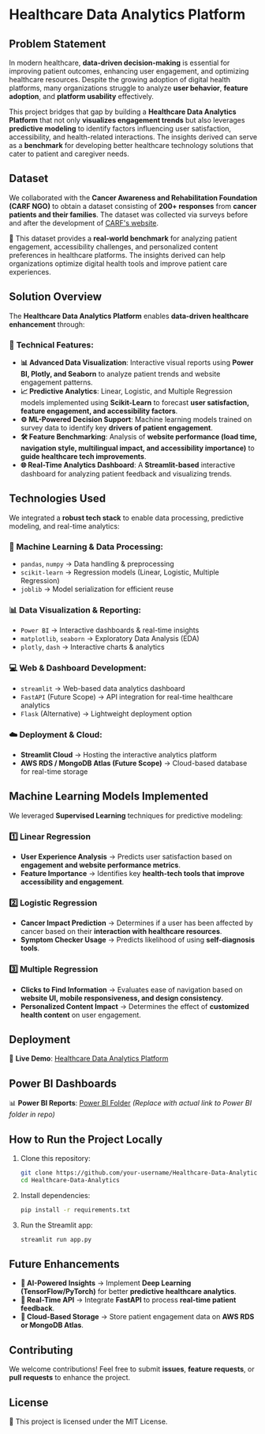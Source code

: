 # Healthcare Data Analytics Platform

## Problem Statement
In modern healthcare, **data-driven decision-making** is essential for improving patient outcomes, enhancing user engagement, and optimizing healthcare resources. Despite the growing adoption of digital health platforms, many organizations struggle to analyze **user behavior**, **feature adoption**, and **platform usability** effectively.

This project bridges that gap by building a **Healthcare Data Analytics Platform** that not only **visualizes engagement trends** but also leverages **predictive modeling** to identify factors influencing user satisfaction, accessibility, and health-related interactions. The insights derived can serve as a **benchmark** for developing better healthcare technology solutions that cater to patient and caregiver needs.

## Dataset
We collaborated with the **Cancer Awareness and Rehabilitation Foundation (CARF NGO)** to obtain a dataset consisting of **200+ responses** from **cancer patients and their families**. The dataset was collected via surveys before and after the development of [CARF's website](https://carfngo.org/).

📌 This dataset provides a **real-world benchmark** for analyzing patient engagement, accessibility challenges, and personalized content preferences in healthcare platforms. The insights derived can help organizations optimize digital health tools and improve patient care experiences.

## Solution Overview
The **Healthcare Data Analytics Platform** enables **data-driven healthcare enhancement** through:

### 🔹 **Technical Features:**
- **📊 Advanced Data Visualization**: Interactive visual reports using **Power BI, Plotly, and Seaborn** to analyze patient trends and website engagement patterns.
- **📈 Predictive Analytics**: Linear, Logistic, and Multiple Regression models implemented using **Scikit-Learn** to forecast **user satisfaction, feature engagement, and accessibility factors**.
- **⚙️ ML-Powered Decision Support**: Machine learning models trained on survey data to identify key **drivers of patient engagement**.
- **🛠 Feature Benchmarking**: Analysis of **website performance (load time, navigation style, multilingual impact, and accessibility importance)** to **guide healthcare tech improvements**.
- **🌐 Real-Time Analytics Dashboard**: A **Streamlit-based** interactive dashboard for analyzing patient feedback and visualizing trends.

## Technologies Used
We integrated a **robust tech stack** to enable data processing, predictive modeling, and real-time analytics:

### **🧠 Machine Learning & Data Processing:**
- `pandas`, `numpy` → Data handling & preprocessing
- `scikit-learn` → Regression models (Linear, Logistic, Multiple Regression)
- `joblib` → Model serialization for efficient reuse

### **📊 Data Visualization & Reporting:**
- `Power BI` → Interactive dashboards & real-time insights
- `matplotlib`, `seaborn` → Exploratory Data Analysis (EDA)
- `plotly`, `dash` → Interactive charts & analytics

### **💻 Web & Dashboard Development:**
- `streamlit` → Web-based data analytics dashboard
- `FastAPI` (Future Scope) → API integration for real-time healthcare analytics
- `Flask` (Alternative) → Lightweight deployment option

### **☁️ Deployment & Cloud:**
- **Streamlit Cloud** → Hosting the interactive analytics platform
- **AWS RDS / MongoDB Atlas (Future Scope)** → Cloud-based database for real-time storage

## Machine Learning Models Implemented
We leveraged **Supervised Learning** techniques for predictive modeling:

### **1️⃣ Linear Regression**
- **User Experience Analysis** → Predicts user satisfaction based on **engagement and website performance metrics**.
- **Feature Importance** → Identifies key **health-tech tools that improve accessibility and engagement**.

### **2️⃣ Logistic Regression**
- **Cancer Impact Prediction** → Determines if a user has been affected by cancer based on their **interaction with healthcare resources**.
- **Symptom Checker Usage** → Predicts likelihood of using **self-diagnosis tools**.

### **3️⃣ Multiple Regression**
- **Clicks to Find Information** → Evaluates ease of navigation based on **website UI, mobile responsiveness, and design consistency**.
- **Personalized Content Impact** → Determines the effect of **customized health content** on user engagement.

## Deployment
🚀 **Live Demo**: [Healthcare Data Analytics Platform](https://capstone-project-deployed.streamlit.app/)

## Power BI Dashboards
📊 **Power BI Reports**: [Power BI Folder](#) *(Replace with actual link to Power BI folder in repo)*

## How to Run the Project Locally
1. Clone this repository:
   ```bash
   git clone https://github.com/your-username/Healthcare-Data-Analytics.git
   cd Healthcare-Data-Analytics
   ```
2. Install dependencies:
   ```bash
   pip install -r requirements.txt
   ```
3. Run the Streamlit app:
   ```bash
   streamlit run app.py
   ```

## Future Enhancements
- **🧠 AI-Powered Insights** → Implement **Deep Learning (TensorFlow/PyTorch)** for better **predictive healthcare analytics**.
- **📡 Real-Time API** → Integrate **FastAPI** to process **real-time patient feedback**.
- **💾 Cloud-Based Storage** → Store patient engagement data on **AWS RDS or MongoDB Atlas**.

## Contributing
We welcome contributions! Feel free to submit **issues**, **feature requests**, or **pull requests** to enhance the project.

## License
📜 This project is licensed under the MIT License.
